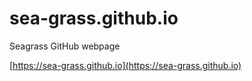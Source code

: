 sea-grass.github.io
===================

Seagrass GitHub webpage

[https://sea-grass.github.io](https://sea-grass.github.io)
